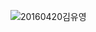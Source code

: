 ![20160420김유영](https://user-images.githubusercontent.com/112995725/204691989-a6744dec-aea8-40d5-8609-a9fa2bc214b3.PNG)
